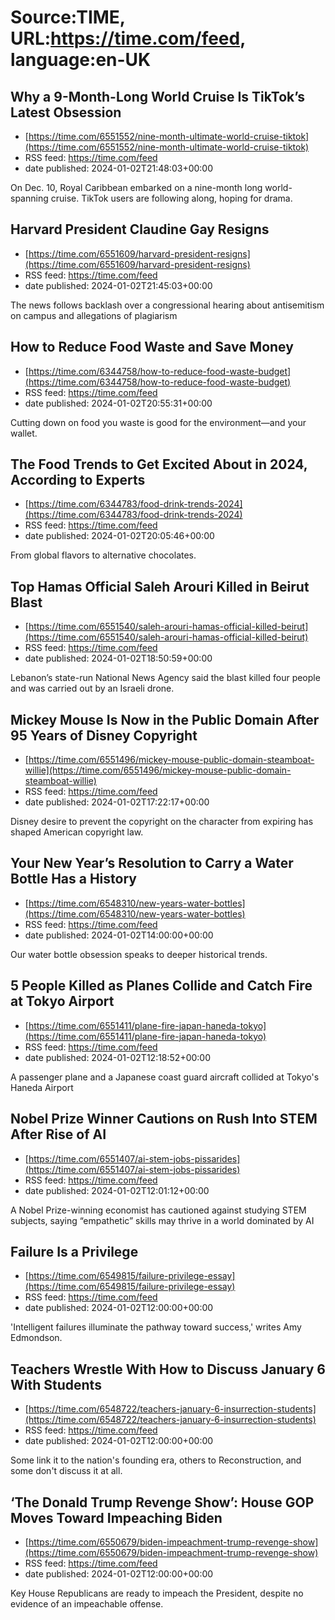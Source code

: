 # Source:TIME, URL:https://time.com/feed, language:en-UK

## Why a 9-Month-Long World Cruise Is TikTok’s Latest Obsession
 - [https://time.com/6551552/nine-month-ultimate-world-cruise-tiktok](https://time.com/6551552/nine-month-ultimate-world-cruise-tiktok)
 - RSS feed: https://time.com/feed
 - date published: 2024-01-02T21:48:03+00:00

On Dec. 10, Royal Caribbean embarked on a nine-month long world-spanning cruise. TikTok users are following along, hoping for drama.

## Harvard President Claudine Gay Resigns
 - [https://time.com/6551609/harvard-president-resigns](https://time.com/6551609/harvard-president-resigns)
 - RSS feed: https://time.com/feed
 - date published: 2024-01-02T21:45:03+00:00

The news follows backlash over a congressional hearing about antisemitism on campus and allegations of plagiarism

## How to Reduce Food Waste and Save Money
 - [https://time.com/6344758/how-to-reduce-food-waste-budget](https://time.com/6344758/how-to-reduce-food-waste-budget)
 - RSS feed: https://time.com/feed
 - date published: 2024-01-02T20:55:31+00:00

Cutting down on food you waste is good for the environment—and your wallet.

## The Food Trends to Get Excited About in 2024, According to Experts
 - [https://time.com/6344783/food-drink-trends-2024](https://time.com/6344783/food-drink-trends-2024)
 - RSS feed: https://time.com/feed
 - date published: 2024-01-02T20:05:46+00:00

From global flavors to alternative chocolates.

## Top Hamas Official Saleh Arouri Killed in Beirut Blast
 - [https://time.com/6551540/saleh-arouri-hamas-official-killed-beirut](https://time.com/6551540/saleh-arouri-hamas-official-killed-beirut)
 - RSS feed: https://time.com/feed
 - date published: 2024-01-02T18:50:59+00:00

Lebanon’s state-run National News Agency said the blast killed four people and was carried out by an Israeli drone.

## Mickey Mouse Is Now in the Public Domain After 95 Years of Disney Copyright
 - [https://time.com/6551496/mickey-mouse-public-domain-steamboat-willie](https://time.com/6551496/mickey-mouse-public-domain-steamboat-willie)
 - RSS feed: https://time.com/feed
 - date published: 2024-01-02T17:22:17+00:00

Disney desire to prevent the copyright on the character from expiring has shaped American copyright law.

## Your New Year’s Resolution to Carry a Water Bottle Has a History
 - [https://time.com/6548310/new-years-water-bottles](https://time.com/6548310/new-years-water-bottles)
 - RSS feed: https://time.com/feed
 - date published: 2024-01-02T14:00:00+00:00

Our water bottle obsession speaks to deeper historical trends.

## 5 People Killed as Planes Collide and Catch Fire at Tokyo Airport
 - [https://time.com/6551411/plane-fire-japan-haneda-tokyo](https://time.com/6551411/plane-fire-japan-haneda-tokyo)
 - RSS feed: https://time.com/feed
 - date published: 2024-01-02T12:18:52+00:00

A passenger plane and a Japanese coast guard aircraft collided at Tokyo's Haneda Airport

## Nobel Prize Winner Cautions on Rush Into STEM After Rise of AI
 - [https://time.com/6551407/ai-stem-jobs-pissarides](https://time.com/6551407/ai-stem-jobs-pissarides)
 - RSS feed: https://time.com/feed
 - date published: 2024-01-02T12:01:12+00:00

A Nobel Prize-winning economist has cautioned against studying STEM subjects, saying “empathetic” skills may thrive in a world dominated by AI

## Failure Is a Privilege
 - [https://time.com/6549815/failure-privilege-essay](https://time.com/6549815/failure-privilege-essay)
 - RSS feed: https://time.com/feed
 - date published: 2024-01-02T12:00:00+00:00

'Intelligent failures illuminate the pathway toward success,' writes Amy Edmondson.

## Teachers Wrestle With How to Discuss January 6 With Students
 - [https://time.com/6548722/teachers-january-6-insurrection-students](https://time.com/6548722/teachers-january-6-insurrection-students)
 - RSS feed: https://time.com/feed
 - date published: 2024-01-02T12:00:00+00:00

Some link it to the nation's founding era, others to Reconstruction, and some don't discuss it at all.

## ‘The Donald Trump Revenge Show’: House GOP Moves Toward Impeaching Biden
 - [https://time.com/6550679/biden-impeachment-trump-revenge-show](https://time.com/6550679/biden-impeachment-trump-revenge-show)
 - RSS feed: https://time.com/feed
 - date published: 2024-01-02T12:00:00+00:00

Key House Republicans are ready to impeach the President, despite no evidence of an impeachable offense.

